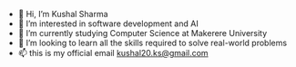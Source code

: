 - 👋 Hi, I’m Kushal Sharma 
- 👀 I’m interested in software development and AI
- 🌱 I’m currently studying Computer Science at Makerere University 
- 💞️ I’m looking to learn all the skills required to solve real-world problems 
- 📫 this is my official email kushal20.ks@gmail.com

